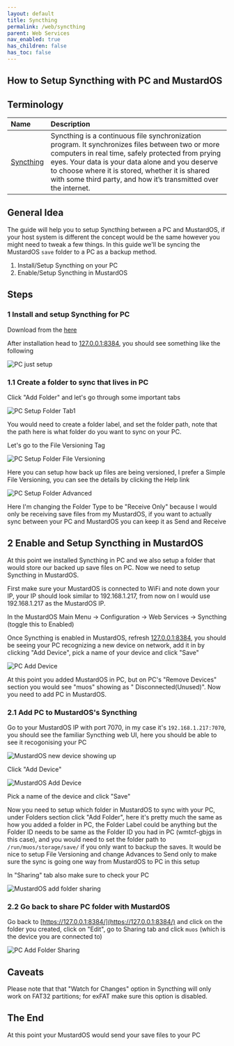 ```yaml
---
layout: default
title: Syncthing
permalink: /web/syncthing
parent: Web Services
nav_enabled: true
has_children: false
has_toc: false
---
```


## How to Setup Syncthing with PC and MustardOS

## Terminology

| Name                                | Description                                                                                                                                                                                                                                                                                                                     |
|:------------------------------------|:--------------------------------------------------------------------------------------------------------------------------------------------------------------------------------------------------------------------------------------------------------------------------------------------------------------------------------|
 [Syncthing](https://syncthing.net/) | Syncthing is a continuous file synchronization program. It synchronizes files between two or more computers in real time, safely protected from prying eyes. Your data is your data alone and you deserve to choose where it is stored, whether it is shared with some third party, and how it’s transmitted over the internet. |

## General Idea

The guide will help you to setup Syncthing between a PC and MustardOS, if your host system is different the concept
would be the same however you might need to tweak a few things. In this guide we'll be syncing the MustardOS `save`
folder to
a PC as a backup method.

1. Install/Setup Syncthing on your PC
2. Enable/Setup Syncthing in MustardOS

## Steps

### 1 Install and setup Syncthing for PC

Download from the [here](https://github.com/Bill-Stewart/SyncthingWindowsSetup/)

After installation head to [127.0.0.1:8384](127.0.0.1:8384), you should see something like the following

![PC just setup](assets/images/pc_setup.png)

### 1.1 Create a folder to sync that lives in PC

Click "Add Folder" and let's go through some important tabs

![PC Setup Folder Tab1](assets/images/add_folder.png)

You would need to create a folder label, and set the folder path, note that the path here is what folder do you want to
sync on your PC.

Let's go to the File Versioning Tag

![PC Setup Folder File Versioning](assets/images/versioning.png)

Here you can setup how back up files are being versioned, I prefer a Simple File Versioning, you can see the details by
clicking the Help link

![PC Setup Folder Advanced](assets/images/folder_advanced.png)

Here I'm changing the Folder Type to be "Receive Only" because I would only be receiving save files from my MustardOS,
if you want to actually sync between your PC and MustardOS you can keep it as Send and Receive

## 2 Enable and Setup Syncthing in MustardOS

At this point we installed Syncthing in PC and we also setup a folder that would store our backed up save files on PC.
Now we need to setup Syncthing in MustardOS.

First make sure your MustardOS is connected to WiFi and note down your IP, your IP should look similar to 192.168.1.217,
from now on I would use 192.168.1.217 as the MustardOS IP.

In the MustardOS Main Menu -> Configuration -> Web Services -> Syncthing (toggle this to Enabled)

Once Syncthing is enabled in MustardOS, refresh [127.0.0.1:8384](127.0.0.1:8384), you should be seeing your PC
recognizing a new device on network, add it in by clicking "Add Device", pick a name of your device and click "Save"

![PC Add Device](assets/images/add_device.png)

At this point you added MustardOS in PC, but on PC's "Remove Devices" section you would see "muos" showing as "
Disconnected(Unused)". Now you need to add PC in MustardOS.

### 2.1 Add PC to MustardOS's Syncthing

Go to your MustardOS IP with port 7070, in my case it's `192.168.1.217:7070`, you should see the familiar Syncthing web
UI, here you should be able to see it recogonising your PC

![MustardOS new device showing up](assets/images/new_device.png)

Click "Add Device"

![MustardOS Add Device](assets/images/muos_add_device.png)

Pick a name of the device and click "Save"

Now you need to setup which folder in MustardOS to sync with your PC, under Folders section click "Add Folder", here
it's pretty much the same as how you added a folder in PC, the Folder Label could be anything but the Folder ID needs to
be same as the Folder ID you had in PC (wmtcf-gbjgs in this case), and you would need to set the folder path
to `/run/muos/storage/save/` if you only want to backup the saves. It would be nice to setup File Versioning and change
Advances to Send only to make sure the sync is going one way from MustardOS to PC in this setup

In "Sharing" tab also make sure to check your PC

![MustardOS add folder sharing](assets/images/folder_sharing.png)

### 2.2 Go back to share PC folder with MustardOS

Go back to [https://127.0.0.1:8384/](https://127.0.0.1:8384/) and click on the folder you created, click on "Edit", go
to Sharing tab and click `muos` (which is the device you are connected to)

![PC Add Folder Sharing](assets/images/pc_sharing.png)

## Caveats

Please note that that "Watch for Changes" option in Syncthing will only work on FAT32 partitions; for exFAT make sure
this option is disabled.

## The End

At this point your MustardOS would send your save files to your PC
